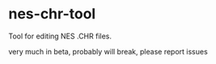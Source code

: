 # nes-chr-tool
Tool for editing NES .CHR files.


very much in beta, probably will break, please report issues